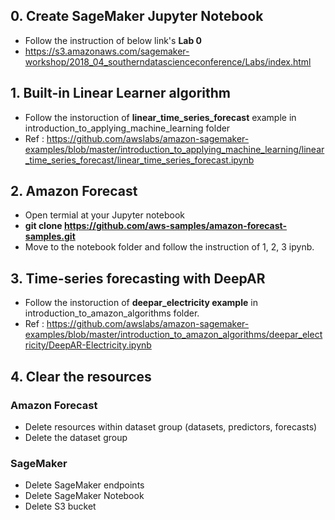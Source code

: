 ## 0. Create SageMaker Jupyter Notebook
- Follow the instruction of below link's **Lab 0**
- https://s3.amazonaws.com/sagemaker-workshop/2018_04_southerndatascienceconference/Labs/index.html

## 1. Built-in Linear Learner algorithm
- Follow the instoruction of **linear_time_series_forecast** example in introduction_to_applying_machine_learning folder
- Ref : https://github.com/awslabs/amazon-sagemaker-examples/blob/master/introduction_to_applying_machine_learning/linear_time_series_forecast/linear_time_series_forecast.ipynb

## 2. Amazon Forecast
- Open termial at your Jupyter notebook
- **git clone https://github.com/aws-samples/amazon-forecast-samples.git**
- Move to the notebook folder and follow the instruction of 1, 2, 3 ipynb.

## 3. Time-series forecasting with DeepAR
- Follow the instoruction of **deepar_electricity example** in introduction_to_amazon_algorithms folder.
- Ref : https://github.com/awslabs/amazon-sagemaker-examples/blob/master/introduction_to_amazon_algorithms/deepar_electricity/DeepAR-Electricity.ipynb

## 4. Clear the resources
### Amazon Forecast
- Delete resources within dataset group (datasets, predictors, forecasts)
- Delete the dataset group
### SageMaker
- Delete SageMaker endpoints
- Delete SageMaker Notebook
- Delete S3 bucket
